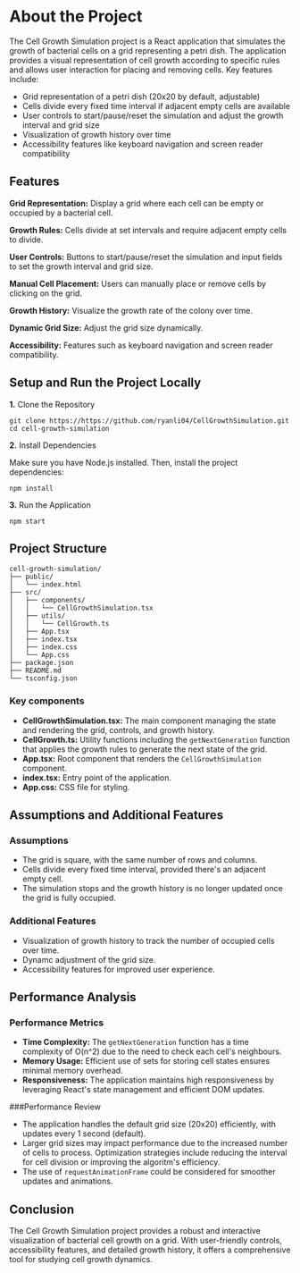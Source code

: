 # About the Project

The Cell Growth Simulation project is a React application that simulates the growth of bacterial cells on a grid representing a petri dish. The application provides a visual representation of cell growth according to specific rules and allows user interaction for placing and removing cells. Key features include:

* Grid representation of a petri dish (20x20 by default, adjustable)
* Cells divide every fixed time interval if adjacent empty cells are available
* User controls to start/pause/reset the simulation and adjust the growth interval and grid size
* Visualization of growth history over time
* Accessibility features like keyboard navigation and screen reader compatibility

## Features

__Grid Representation:__ Display a grid where each cell can be empty or occupied by a bacterial cell.

__Growth Rules:__ Cells divide at set intervals and require adjacent empty cells to divide.

__User Controls:__ Buttons to start/pause/reset the simulation and input fields to set the growth interval and grid size.

__Manual Cell Placement:__ Users can manually place or remove cells by clicking on the grid.

__Growth History:__ Visualize the growth rate of the colony over time.

__Dynamic Grid Size:__ Adjust the grid size dynamically.

__Accessibility:__ Features such as keyboard navigation and screen reader compatibility.

## Setup and Run the Project Locally

 __1.__ Clone the Repository
 ```console
 git clone https://https://github.com/ryanli04/CellGrowthSimulation.git
 cd cell-growth-simulation
 ```

 __2.__ Install Dependencies
 
 Make sure you have Node.js installed. Then, install the project      dependencies:
 ```console
 npm install
 ```

 __3.__ Run the Application
 ```console
 npm start
 ```
## Project Structure

```console
cell-growth-simulation/
├── public/
│   └── index.html
├── src/
│   ├── components/
│   │   └── CellGrowthSimulation.tsx
│   ├── utils/
│   │   └── CellGrowth.ts
│   ├── App.tsx
│   ├── index.tsx
│   ├── index.css
│   └── App.css
├── package.json
├── README.md
└── tsconfig.json
```

### Key components
* __CellGrowthSimulation.tsx:__ The main component managing the state and rendering the grid, controls, and growth history.
* __CellGrowth.ts:__ Utility functions including the `getNextGeneration` function that applies the growth rules to generate the next state of the grid.
* __App.tsx:__ Root component that renders the `CellGrowthSimulation` component.
* __index.tsx:__ Entry point of the application.
* __App.css:__ CSS file for styling.

## Assumptions and Additional Features
### Assumptions
* The grid is square, with the same number of rows and columns.
* Cells divide every fixed time interval, provided there's an adjacent empty cell.
* The simulation stops and the growth history is no longer updated once the grid is fully occupied.

### Additional Features
* Visualization of growth history to track the number of occupied cells over time.
* Dynamc adjustment of the grid size.
* Accessibility features for improved user experience.

## Performance Analysis
### Performance Metrics
* __Time Complexity:__ The `getNextGeneration` function has a time complexity of O(n^2) due to the need to check each cell's neighbours.
* __Memory Usage:__ Efficient use of sets for storing cell states ensures minimal memory overhead.
* __Responsiveness:__ The application maintains high responsiveness by leveraging React's state management and efficient DOM updates.

###Performance Review
* The application handles the default grid size (20x20) efficiently, with updates every 1 second (default).
* Larger grid sizes may impact performance due to the increased number of cells to process. Optimization strategies include reducing the interval for cell division or improving the algoritm's efficiency.
* The use of `requestAnimationFrame` could be considered for smoother updates and animations.

## Conclusion
The Cell Growth Simulation project provides a robust and interactive visualization of bacterial cell growth on a grid. With user-friendly controls, accessibility features, and detailed growth history, it offers a comprehensive tool for studying cell growth dynamics.
